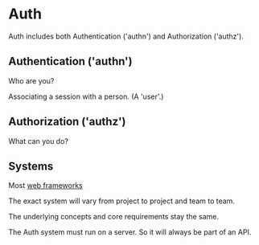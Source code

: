 # Auth

Auth includes both Authentication ('authn') and Authorization ('authz').

## Authentication ('authn') 

Who are you?

Associating a session with a person. (A 'user'.)

## Authorization ('authz')

What can you do?

## Systems

Most [web frameworks](index.md#frameworks)

The exact system will vary from project to project and team to team.

The underlying concepts and core requirements stay the same.

The Auth system must run on a server. So it will always be part of an API. 
